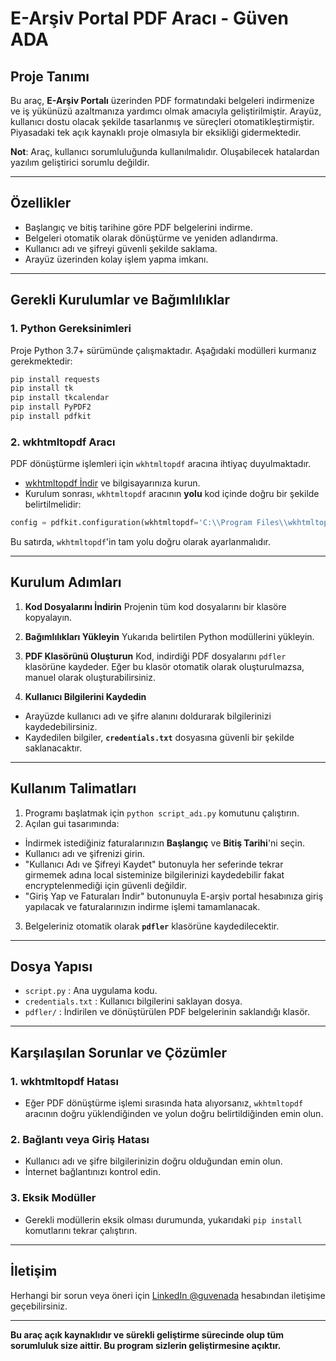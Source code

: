 # E-Arşiv Portal PDF Aracı - Güven ADA

## Proje Tanımı
Bu araç, **E-Arşiv Portalı** üzerinden PDF formatındaki belgeleri indirmenize ve iş yükünüzü azaltmanıza yardımcı olmak amacıyla geliştirilmiştir. Arayüz, kullanıcı dostu olacak şekilde tasarlanmış ve süreçleri otomatikleştirmiştir. Piyasadaki tek açık kaynaklı proje olmasıyla bir eksikliği gidermektedir.

**Not**: Araç, kullanıcı sorumluluğunda kullanılmalıdır. Oluşabilecek hatalardan yazılım geliştirici sorumlu değildir.

---

## Özellikler

- Başlangıç ve bitiş tarihine göre PDF belgelerini indirme.
- Belgeleri otomatik olarak dönüştürme ve yeniden adlandırma.
- Kullanıcı adı ve şifreyi güvenli şekilde saklama.
- Arayüz üzerinden kolay işlem yapma imkanı.

---

## Gerekli Kurulumlar ve Bağımlılıklar

### 1. **Python Gereksinimleri**
Proje Python 3.7+ sürümünde çalışmaktadır. Aşağıdaki modülleri kurmanız gerekmektedir:

```bash
pip install requests
pip install tk
pip install tkcalendar
pip install PyPDF2
pip install pdfkit
```

### 2. **wkhtmltopdf Aracı**
PDF dönüştürme işlemleri için `wkhtmltopdf` aracına ihtiyaç duyulmaktadır.

- [wkhtmltopdf İndir](https://wkhtmltopdf.org/downloads.html) ve bilgisayarınıza kurun.
- Kurulum sonrası, `wkhtmltopdf` aracının **yolu** kod içinde doğru bir şekilde belirtilmelidir:

```python
config = pdfkit.configuration(wkhtmltopdf='C:\\Program Files\\wkhtmltopdf\\bin\\wkhtmltopdf.exe')
```

Bu satırda, `wkhtmltopdf`'in tam yolu doğru olarak ayarlanmalıdır.

---

## Kurulum Adımları

1. **Kod Dosyalarını İndirin**
Projenin tüm kod dosyalarını bir klasöre kopyalayın.

2. **Bağımlılıkları Yükleyin**
Yukarıda belirtilen Python modüllerini yükleyin.

3. **PDF Klasörünü Oluşturun**
Kod, indirdiği PDF dosyalarını `pdfler` klasörüne kaydeder. Eğer bu klasör otomatik olarak oluşturulmazsa, manuel olarak oluşturabilirsiniz.

4. **Kullanıcı Bilgilerini Kaydedin**
- Arayüzde kullanıcı adı ve şifre alanını doldurarak bilgilerinizi kaydedebilirsiniz.
- Kaydedilen bilgiler, **`credentials.txt`** dosyasına güvenli bir şekilde saklanacaktır.

---

## Kullanım Talimatları

1. Programı başlatmak için `python script_adı.py` komutunu çalıştırın.
2. Açılan gui tasarımında:
- İndirmek istediğiniz faturalarınızın **Başlangıç** ve **Bitiş Tarihi**'ni seçin.
- Kullanıcı adı ve şifrenizi girin.
- "Kullanıcı Adı ve Şifreyi Kaydet" butonuyla her seferinde tekrar girmemek adına local sisteminize bilgilerinizi kaydedebilir fakat encryptelenmediği için güvenli değildir.
- "Giriş Yap ve Faturaları İndir" butonunuyla E-arşiv portal hesabınıza giriş yapılacak ve faturalarınızın indirme işlemi tamamlanacak.
3. Belgeleriniz otomatik olarak **`pdfler`** klasörüne kaydedilecektir.

---

## Dosya Yapısı

- `script.py` : Ana uygulama kodu.
- `credentials.txt` : Kullanıcı bilgilerini saklayan dosya.
- `pdfler/` : İndirilen ve dönüştürülen PDF belgelerinin saklandığı klasör.

---

## Karşılaşılan Sorunlar ve Çözümler

### 1. **wkhtmltopdf Hatası**
- Eğer PDF dönüştürme işlemi sırasında hata alıyorsanız, `wkhtmltopdf` aracının doğru yüklendiğinden ve yolun doğru belirtildiğinden emin olun.

### 2. **Bağlantı veya Giriş Hatası**
- Kullanıcı adı ve şifre bilgilerinizin doğru olduğundan emin olun.
- İnternet bağlantınızı kontrol edin.

### 3. **Eksik Modüller**
- Gerekli modüllerin eksik olması durumunda, yukarıdaki `pip install` komutlarını tekrar çalıştırın.

---

## İletişim
Herhangi bir sorun veya öneri için [LinkedIn @guvenada](https://linkedin.com/in/guvenada) hesabından iletişime geçebilirsiniz.

---

**Bu araç açık kaynaklıdır ve sürekli geliştirme sürecinde olup tüm sorumluluk size aittir. Bu program sizlerin geliştirmesine açıktır.**
